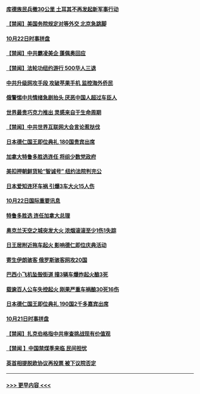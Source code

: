 #### [库德族民兵撤30公里 土耳其不再发起新军事行动](../pages/prog202/a102691657.md?t=10230244) 
#### [【禁闻】美国务院规定对等外交 北京急跳脚](../pages/prog202/a102691546.md?t=10230244) 
#### [10月22日时事拼盘](../pages/prog202/a102691511.md?t=10230244) 
#### [【禁闻】中共霸凌美企 蓬佩奥回应](../pages/prog202/a102691478.md?t=10230244) 
#### [【禁闻】法轮功纽约游行 500华人三退](../pages/prog202/a102691475.md?t=10230244) 
#### [中共升级网攻手段 攻破苹果手机 监控海外侨民](../pages/prog202/a102691472.md?t=10230244) 
#### [俄警惕中共情绪急剧抬头 厌恶中国人超过车臣人](../pages/prog202/a102691333.md?t=10230244) 
#### [世界最贵巧克力推出 灵感来自于生命周期](../pages/prog202/a102691444.md?t=10230244) 
#### [【禁闻】中共世界互联网大会言论惹挞伐](../pages/prog202/a102691400.md?t=10230244) 
#### [日本德仁国王即位典礼 180国贵宾出席](../pages/prog202/a102691303.md?t=10230244) 
#### [加拿大特鲁多胜选连任 将组少数党政府](../pages/prog202/a102691291.md?t=10230244) 
#### [美扣押朝鲜货轮“智诚号” 纽约法院判充公](../pages/prog202/a102691095.md?t=10230244) 
#### [日本爱知连环车祸 引爆3车大火15人伤](../pages/prog202/a102691050.md?t=10230244) 
#### [10月22日国际重要讯息](../pages/prog202/a102691051.md?t=10230244) 
#### [特鲁多胜选 连任加拿大总理](../pages/prog202/a102691043.md?t=10230244) 
#### [奥克兰天空之城突发大火 浓烟滚滚至少1伤1失踪](../pages/prog202/a102691003.md?t=10230244) 
#### [日王居附近拖车起火 影响德仁即位庆典活动](../pages/prog202/a102690933.md?t=10230244) 
#### [寄生伊朗骇客 俄罗斯骇客网攻20国](../pages/prog202/a102690918.md?t=10230244) 
#### [巴西小飞机坠毁街道 撞3辆车爆炸起火酿3死](../pages/prog202/a102690866.md?t=10230244) 
#### [载逾百人公车失控起火 刚果严重车祸酿30死16伤](../pages/prog202/a102690822.md?t=10230244) 
#### [日本德仁国王即位典礼 190国2千多嘉宾出席](../pages/prog202/a102690723.md?t=10230244) 
#### [10月21日时事拼盘](../pages/prog202/a102690704.md?t=10230244) 
#### [【禁闻】扎克伯格指中共审查挑战现有价值观](../pages/prog202/a102690695.md?t=10230244) 
#### [【禁闻 】中国禁煤季来临 民间担忧](../pages/prog202/a102690666.md?t=10230244) 
#### [英首相提脱欧协议再投票 被下议院否定](../pages/prog202/a102690644.md?t=10230244) 

----
#### [ >>> 更早内容 <<< ](../indexes/prog202-earlier.md)
